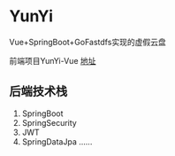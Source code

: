 # YunYi

Vue+SpringBoot+GoFastdfs实现的虚假云盘

前端项目YunYi-Vue [地址](https://github.com/kcqnly/YunYi-Vue)

## 后端技术栈

1. SpringBoot
2. SpringSecurity
3. JWT
4. SpringDataJpa
......
